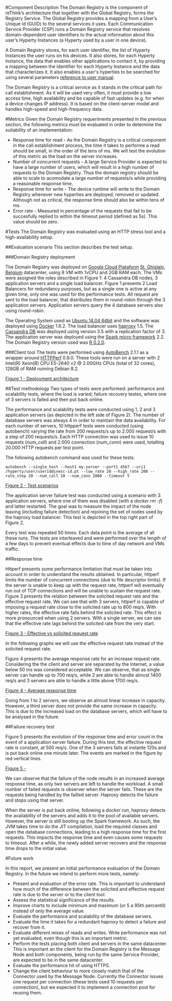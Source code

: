 #Component Description
The Domain Registry is the component of reThink’s architecture that together with the Global Registry, forms the Registry Service. The Global Registry provides a mapping from a User’s Unique Id (GUID) to the several services it uses. Each Communication Service Provider (CSP) runs a Domain Registry service that resolves domain-dependent user identifiers to the actual information about this user’s Hyperty Instances (a Hyperty used by a user in one device).

A Domain Registry stores, for each user identifier, the list of Hyperty Instances the user runs on his devices. It also stores, for each Hyperty Instance, the data that enables other applications to contact it, by providing a mapping between the identifier for each Hyperty Instance and the data that characterizes it. It also enables a user's hyperties to be searched for using several parameters [reference to user manual](https://github.com/reTHINK-project/dev-registry-domain/blob/master/docs/DomainRegistryUserManual.md).

The Domain Registry is a critical service as it stands in the critical path for call establishment. As it will be used very often, it must provide a low access time, high availability and be capable of fast updates (e.g. for when a device changes IP address). It is based on the client-server model and handles high-speed and high-frequency data.

#Metrics
Given the Domain Registry requeriments presented in the previous section, the following metrics must be evaluated in order to determine the suitability of an implementation:
- Response time for read - As the Domain Registry is a critical component in the call establishment process, the time it takes to performe a read should be small, in the order of the tens of ms. We will test the evolution of this metric as the load on the server increases.
- Number of concurrent requests - A large Service Provider is expected to have a large number of users, which will result in a high number of requests to the Domain Registry. Thus the domain registry should be able to scale to acomodate a large number of requests/s while providing a reasonable response time.
- Response time for write - The device runtime will write to the Domain Registry whenever new hyperties are deployed, removed or updated. Although not as critical, the response time should also be within tens of ms.
- Error rate - Measured in percentage of the requests that fail to be succesfully replied to within the timeout period (defined as 5s). This value should be zero.

#Tests
The Domain Registry was evaluated using an HTTP stress tool and a high-availability setup.

##Evaluation scenario
This section describes the test setup.

###Domain Registry deployment

The Domain Registry was deployed on [Google Cloud Plataform](https://cloud.google.com/compute/) [St. Ghislain, Belgium](https://cloud.google.com/about/locations/#locations) datacenter, using 8 VM with 1vCPU and 2GB RAM each. The VMs were assigned the roles described in Figure 1: 4 Cassandra DB nodes, 3 application servers and a single load balancer. Figure 1 presents 2 Load Balancers for redundancy purposes, but as a single one is active at any given time, only one was used for the performance tests.
All request are sent to the load balancer, that distributes them in round-robin through the 3 application servers. Application servers query the 4 database servers also using round-robin.

The Operating System used as [Ubuntu 14.04 64bit](http://releases.ubuntu.com/14.04/) and the software was deployed using [Docker](https://www.docker.com/) 1.6.2.
The load balancer uses [haproxy](http://www.haproxy.org/) 1.5.
The [Cassandra DB](http://cassandra.apache.org/) was deployed using version 3.5 with a replication factor of 3.
The application server was deployed using the [Spark micro framework](http://sparkjava.com/) 2.2. The Domain Registry version used was [R 0.2.0](https://github.com/reTHINK-project/dev-registry-domain/releases/tag/R0.2.0).

###Client tool
The tests were performed using [AutoBench](http://www.xenoclast.org/autobench/) 2.1.1 as a wrapper around [HTTPPerf](http://www.labs.hpe.com/research/linux/httperf/) 0.9.0.
These tools were run on a server with 2 Intel(R) Xeon(R) CPU E5-2640 v2 @ 2.00GHz CPUs (total of 32 cores), 128GB of RAM running Debian 8.2.

[Figure 1 - Deployment architecture](app_db.pdf)



##Test methodology
Two types of tests were performed: performance and scalability tests, where the load is varied; failure recovery testes, where one of 3 servers is failed and then put back online.

The performance and scalability tests were conducted using 1, 2 and 3 application servers (as depicted in the left side of Figure 2). The number of database servers was always 4 in order to maintain the data availability. For each number of servers, 10 httpperf tests were conducted (using autobench) varying the rate from 200 requests/s up to 2.000 request/s with a step of 200 requests/s. Each HTTP connection was used to issue 10 requests (*num_call*) and 2.000 connection (*num_conn*) were used, totalling 20.000 HTTP requests per test point.

The following autobench command was used for these tests:

``` autobench --single_host --host1 my.server --port1 4567 --uri1 /hyperty/user/userid@inesc-id.pt --low_rate 20 --high_rate 200 --rate_step 20 --num_call 10 --num_conn 2000 --timeout 5 ```

[Figure 2 - Test scenarios](test_scenarios.pdf)

The application server failure test was conducted using a scenario with 3 application servers, where one of them was disabled (with a *docker rm -f*) and latter restarted. The goal was to measure the impact of the node leaving (including failure detection) and rejoining the set of nodes used by the haproxy load balancer. This test is depicted in the top right part of Figure 2.

Every test was repeated 50 times. Each data point is the average of all these runs.
The tests are interleaved and were performed over the length of a few days to prevent eventual effects due to time of day network and VMs traffic.

##Response time

Httperf presents some performance limitation that must be taken into account in order to understand the results obtained. In particular, httperf limits the number of concurrent connections (due to file descriptor limits). If the server is unable to keep up with the request rate, httperf will eventually run out of TCP connections and will be unable to sustain the request rate.
Figure 3 presents the relation between the solicited request rate and the effective request rate. We can see that with 3 servers, httperf is capable of imposing a request rate close to the solicited rate up to 800 req/s. With higher rates, the effective rate falls behind the solicited rate. This effect is more pronounced when using 2 servers. With a single server, we can see that the effective rate lags behind the solicited rate from the very start.

[Figure 3 - Effective vs solicited request rate](req_performed_9june.pdf)

In the following graphs we will use the effective request rate instead of the solicited request rate.

Figure 4 presents the average response rate for an increase request rate. 
Considering the the client and server are separated by the Internet, a value below 50 ms was considered acceptable. 
We can observe, that as single server can handle up to 700 req/s, while 2 are able to handle almost 1400 req/s and 3 servers are able to handle a little above 1700 req/s.

[Figure 4 - Average response time](avg_times_9june.pdf)

Going from 1 to 2 servers, we observe an almost linear increase in capacity. However, a third server does not provide the same increase in capacity. This is due to the increased load on the database servers, which will have to be analysed in the future.

##Failure recovery test

Figure 5 presents the evolution of the response time and error count in the event of a application server failure. During this test, the effective request rate is constant, at 500 req/s. One of the 3 servers fails at instante 120s and is put back online one minute later. The events are marked in the figure by red vertical lines.

[Figure 5 - ](failure_1_node_june.pdf)

We can observe that the failure of the node results in an increased average response time, as only two servers are left to handle the workload. A small number of failed requests is observer when the server fails. These are the requests being handled by the failled server. Haproxy detects the failure and stops using that server.

When the server is put back online, following a *docker run*, haproxy detects the availability of the servers and adds it to the pool of available servers. However, the server is still booting up the Spark framework. As such, the JVM takes time to do the JIT compilation, load the required classes and open the database connections, leading to a high response time for the first requests. This impacts the response time and even causes some requests to timeout. After a while, the newly added server recovers and the response time drops to the initial value.


#Future work

In this report, we present an initial performance evaluation of the Domain Registry. In the future we intend to perform more tests, namely:
- Present and evaluation of the error rate. This is important to understand how much of the difference between the solicited and effective request rate is due to the server or to the client tool.
- Assess the statistical significance of the results.
- Improve charts to include minimum and maximum (or 5 a 95th percentil) instead of only the average value.
- Evaluate the performance and scalability of the database servers.
- Evaluate the time it takes for a redundant haproxy to detect a failure and recover from it.
- Evaluate different mixes of reads and writes. Write performance was not yet evaluated, even though this is an important metric.
- Perform the tests placing both client and servers in the same datacenter. This is important an the client for the Domain Registry is the Message Node and both components, being run by the same Service Provider, are expected to be in the same datacenter.
- Evaluate the performance hit of using HTTPS.
- Change the client behaviour to more closely match that of the Connector used by the Message Node. Currently the Connector issues one request per connection (these tests used 10 requests per connection), but we expected it to implement a connection pool for reusing them.

